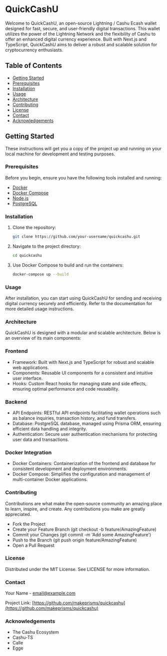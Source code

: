 # QuickCashU

Welcome to QuickCashU, an open-source Lightning / Cashu Ecash wallet designed for fast, secure, and user-friendly digital transactions. This wallet utilizes the power of the Lightning Network and the flexibility of Cashu to offer an enhanced digital currency experience. Built with Next.js and TypeScript, QuickCashU aims to deliver a robust and scalable solution for cryptocurrency enthusiasts.

## Table of Contents

- [Getting Started](#getting-started)
- [Prerequisites](#prerequisites)
- [Installation](#installation)
- [Usage](#usage)
- [Architecture](#architecture)
- [Contributing](#contributing)
- [License](#license)
- [Contact](#contact)
- [Acknowledgements](#acknowledgements)

## Getting Started

These instructions will get you a copy of the project up and running on your local machine for development and testing purposes.

### Prerequisites

Before you begin, ensure you have the following tools installed and running:

- [Docker](https://www.docker.com/)
- [Docker Compose](https://docs.docker.com/compose/)
- [Node.js](https://nodejs.org/en/)
- [PostgreSQL](https://www.postgresql.org/)

### Installation

1. Clone the repository:
   ```bash
   git clone https://github.com/your-username/quickcashu.git
   
2. Navigate to the project directory:

    ```bash
    cd quickcashu

3. Use Docker Compose to build and run the containers:

    ```bash
    docker-compose up --build

### Usage

After installation, you can start using QuickCashU for sending and receiving digital currency securely and efficiently. Refer to the documentation for more detailed usage instructions.

### Architecture

QuickCashU is designed with a modular and scalable architecture. Below is an overview of its main components:

### Frontend
- Framework: Built with Next.js and TypeScript for robust and scalable web applications.
- Components: Reusable UI components for a consistent and intuitive user interface.
- Hooks: Custom React hooks for managing state and side effects, ensuring optimal performance and code reusability.

### Backend
- API Endpoints: RESTful API endpoints facilitating wallet operations such as balance inquiries, transaction history, and fund transfers.
- Database: PostgreSQL database, managed using Prisma ORM, ensuring efficient data handling and integrity.
- Authentication: Secure user authentication mechanisms for protecting user data and transactions.

### Docker Integration
- Docker Containers: Containerization of the frontend and database for consistent development and deployment environments.
- Docker Compose: Simplifies the configuration and management of multi-container Docker applications.

### Contributing

Contributions are what make the open-source community an amazing place to learn, inspire, and create. Any contributions you make are greatly appreciated.
- Fork the Project
- Create your Feature Branch (git checkout -b feature/AmazingFeature)
- Commit your Changes (git commit -m 'Add some AmazingFeature')
- Push to the Branch (git push origin feature/AmazingFeature)
- Open a Pull Request

### License

Distributed under the MIT License. See LICENSE for more information.

### Contact

Your Name - email@example.com

Project Link: [https://github.com/makeprisms/quickcashu](https://github.com/makeprisms/quickcashu)

### Acknowledgements
- The Cashu Ecosystem
- Cashu-TS
- Calle
- Egge
